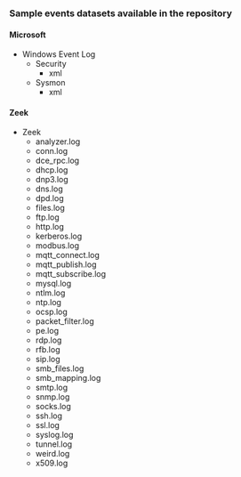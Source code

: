 ### Sample events datasets available in the repository

#### Microsoft
* Windows Event Log
    * Security
        * xml
    * Sysmon 
        * xml    


#### Zeek
* Zeek
    * analyzer.log
    * conn.log
    * dce_rpc.log
    * dhcp.log
    * dnp3.log
    * dns.log
    * dpd.log
    * files.log
    * ftp.log
    * http.log
    * kerberos.log
    * modbus.log
    * mqtt_connect.log
    * mqtt_publish.log
    * mqtt_subscribe.log
    * mysql.log
    * ntlm.log
    * ntp.log
    * ocsp.log
    * packet_filter.log
    * pe.log
    * rdp.log
    * rfb.log
    * sip.log
    * smb_files.log
    * smb_mapping.log
    * smtp.log
    * snmp.log
    * socks.log
    * ssh.log
    * ssl.log
    * syslog.log
    * tunnel.log
    * weird.log
    * x509.log